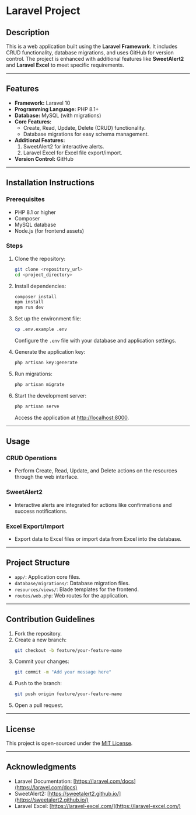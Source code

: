 # Laravel Project

## Description
This is a web application built using the **Laravel Framework**. It includes CRUD functionality, database migrations, and uses GitHub for version control. The project is enhanced with additional features like **SweetAlert2** and **Laravel Excel** to meet specific requirements.

---

## Features
- **Framework:** Laravel 10
- **Programming Language:** PHP 8.1+
- **Database:** MySQL (with migrations)
- **Core Features:**
  - Create, Read, Update, Delete (CRUD) functionality.
  - Database migrations for easy schema management.
- **Additional Features:**
  1. SweetAlert2 for interactive alerts.
  2. Laravel Excel for Excel file export/import.
- **Version Control:** GitHub

---

## Installation Instructions

### Prerequisites
- PHP 8.1 or higher
- Composer
- MySQL database
- Node.js (for frontend assets)

### Steps
1. Clone the repository:
   ```bash
   git clone <repository_url>
   cd <project_directory>
   ```

2. Install dependencies:
   ```bash
   composer install
   npm install
   npm run dev
   ```

3. Set up the environment file:
   ```bash
   cp .env.example .env
   ```
   Configure the `.env` file with your database and application settings.

4. Generate the application key:
   ```bash
   php artisan key:generate
   ```

5. Run migrations:
   ```bash
   php artisan migrate
   ```

6. Start the development server:
   ```bash
   php artisan serve
   ```
   Access the application at [http://localhost:8000](http://localhost:8000).

---

## Usage

### CRUD Operations
- Perform Create, Read, Update, and Delete actions on the resources through the web interface.

### SweetAlert2
- Interactive alerts are integrated for actions like confirmations and success notifications.

### Excel Export/Import
- Export data to Excel files or import data from Excel into the database.

---

## Project Structure
- `app/`: Application core files.
- `database/migrations/`: Database migration files.
- `resources/views/`: Blade templates for the frontend.
- `routes/web.php`: Web routes for the application.

---

## Contribution Guidelines
1. Fork the repository.
2. Create a new branch:
   ```bash
   git checkout -b feature/your-feature-name
   ```
3. Commit your changes:
   ```bash
   git commit -m "Add your message here"
   ```
4. Push to the branch:
   ```bash
   git push origin feature/your-feature-name
   ```
5. Open a pull request.

---

## License
This project is open-sourced under the [MIT License](LICENSE).

---

## Acknowledgments
- Laravel Documentation: [https://laravel.com/docs](https://laravel.com/docs)
- SweetAlert2: [https://sweetalert2.github.io/](https://sweetalert2.github.io/)
- Laravel Excel: [https://laravel-excel.com/](https://laravel-excel.com/)

